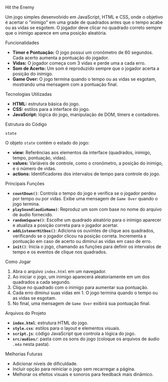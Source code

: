 Hit the Enemy

Um jogo simples desenvolvido em JavaScript, HTML e CSS, onde o objetivo é acertar o "inimigo" em uma grade de quadrados antes que o tempo acabe ou as vidas se esgotem. O jogador deve clicar no quadrado correto sempre que o inimigo aparece em uma posição aleatória.

Funcionalidades

- **Timer e Pontuação:** O jogo possui um cronômetro de 60 segundos. Cada acerto aumenta a pontuação do jogador.
- **Vidas:** O jogador começa com 3 vidas e perde uma a cada erro.
- **Som de Acerto:** Um som é reproduzido sempre que o jogador acerta a posição do inimigo.
- **Game Over:** O jogo termina quando o tempo ou as vidas se esgotam, mostrando uma mensagem com a pontuação final.

Tecnologias Utilizadas

- **HTML:** estrutura básica do jogo.
- **CSS:** estilos para a interface do jogo.
- **JavaScript:** lógica do jogo, manipulação de DOM, timers e contadores.

Estrutura do Código

`state`

O objeto `state` contém o estado do jogo:

- **view:** Referências aos elementos da interface (quadrados, inimigo, tempo, pontuação, vidas).
- **values:** Variáveis de controle, como o cronômetro, a posição do inimigo, e o número de vidas.
- **actions:** Identificadores dos intervalos de tempo para controle do jogo.

Principais Funções

- **`countDown()`**: Controla o tempo do jogo e verifica se o jogador perdeu por tempo ou por vidas. Exibe uma mensagem de `Game Over` quando o jogo termina.
- **`playSound(audioName)`**: Reproduz um som com base no nome do arquivo de áudio fornecido.
- **`randomSquare()`**: Escolhe um quadrado aleatório para o inimigo aparecer e atualiza a posição correta para o jogador acertar.
- **`addListenerHitbox()`**: Adiciona os ouvintes de clique aos quadrados, verificando se o jogador clicou na posição correta. Incrementa a pontuação em caso de acerto ou diminui as vidas em caso de erro.
- **`init()`**: Inicia o jogo, chamando as funções para definir os intervalos de tempo e os eventos de clique nos quadrados.

Como Jogar

1. Abra o arquivo `index.html` em um navegador.
2. Ao iniciar o jogo, um inimigo aparecerá aleatoriamente em um dos quadrados a cada segundo.
3. Clique no quadrado com o inimigo para aumentar sua pontuação.
4. Cada erro diminui suas vidas em 1. O jogo termina quando o tempo ou as vidas se esgotam.
5. No final, uma mensagem de `Game Over` exibirá sua pontuação final.

Arquivos do Projeto

- **`index.html`**: estrutura HTML do jogo.
- **`style.css`**: estilos para o layout e elementos visuais.
- **`script.js`**: código JavaScript que controla a lógica do jogo.
- **`src/audios/`**: pasta com os sons do jogo (coloque os arquivos de áudio `.m4a` nesta pasta).

Melhorias Futuras

- Adicionar níveis de dificuldade.
- Incluir opção para reiniciar o jogo sem recarregar a página.
- Melhorar os efeitos visuais e sonoros para feedback mais dinâmico.
